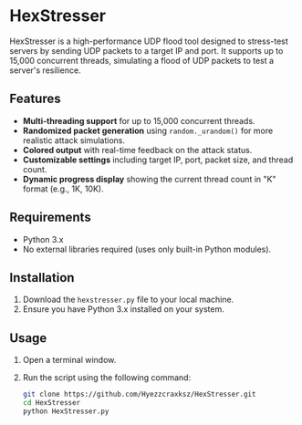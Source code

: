 # HexStresser

HexStresser is a high-performance UDP flood tool designed to stress-test servers by sending UDP packets to a target IP and port. It supports up to 15,000 concurrent threads, simulating a flood of UDP packets to test a server's resilience.

## Features

- **Multi-threading support** for up to 15,000 concurrent threads.
- **Randomized packet generation** using `random._urandom()` for more realistic attack simulations.
- **Colored output** with real-time feedback on the attack status.
- **Customizable settings** including target IP, port, packet size, and thread count.
- **Dynamic progress display** showing the current thread count in "K" format (e.g., 1K, 10K).

## Requirements

- Python 3.x
- No external libraries required (uses only built-in Python modules).

## Installation

1. Download the `hexstresser.py` file to your local machine.
2. Ensure you have Python 3.x installed on your system.

## Usage

1. Open a terminal window.
2. Run the script using the following command:

   ```bash
   git clone https://github.com/Hyezzcraxksz/HexStresser.git
   cd HexStresser
   python HexStresser.py
